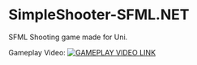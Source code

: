 # SimpleShooter-SFML.NET
SFML Shooting game made for Uni.

Gameplay Video:
[![GAMEPLAY VIDEO LINK](https://img.youtube.com/vi/aR0685V1evQ/0.jpg)](https://www.youtube.com/watch?v=aR0685V1evQ)
